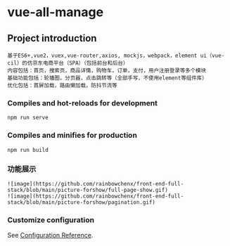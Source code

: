 # vue-all-manage

## Project introduction
```
基于ES6+,vue2，vuex,vue-router,axios, mockjs，webpack，element ui（vue-cil）的仿京东电商平台（SPA）（包括前台和后台）
内容包括：首页，搜索页，商品详情，购物车，订单，支付，用户注册登录等多个模块
基础功能包括：轮播图，分页器，点击跳转等（全部手写，不使用element等组件库）
优化包括：首屏加载，路由懒加载，防抖节流等

```

### Compiles and hot-reloads for development
```
npm run serve
```

### Compiles and minifies for production
```
npm run build
```

### 功能展示
```
![image](https://github.com/rainbowchenx/front-end-full-stack/blob/main/picture-forshow/full-page-show.gif)
![image](https://github.com/rainbowchenx/front-end-full-stack/blob/main/picture-forshow/pagination.gif)
```

### Customize configuration
See [Configuration Reference](https://cli.vuejs.org/config/).
